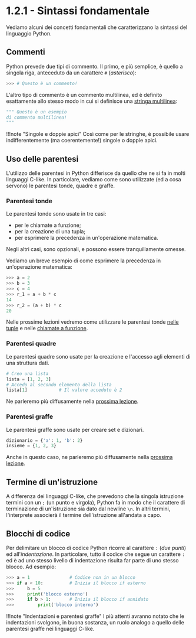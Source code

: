 # 1.2.1 - Sintassi fondamentale

Vediamo alcuni dei concetti fondamentali che caratterizzano la sintassi del linguaggio Python.

## Commenti

Python prevede due tipi di commento. Il primo, e più semplice, è quello a singola riga, anteceduto da un carattere `#` (*asterisco*):

```py
>>> # Questo è un commento!
```

L'altro tipo di commento è un commento multilinea, ed è definito esattamente allo stesso modo in cui si definisce una [stringa multilinea](../01_intro/03_strings.md):

```py
""" Questo è un esempio
di commento multilinea!
"""
```

!!!note "Singole e doppie apici"
	Così come per le stringhe, è possibile usare indifferentemente (ma coerentemente!) singole o doppie apici.

## Uso delle parentesi

L'utilizzo delle parentesi in Python differisce da quello che ne si fa in molti linguaggi C-like. In particolare, vediamo come sono utilizzate (ed a cosa servono) le parentesi tonde, quadre e graffe.

### Parentesi tonde

Le parentesi tonde sono usate in tre casi:

* per le chiamate a funzione;
* per la creazione di una tupla;
* per esprimere la precedenza in un'operazione matematica.

Negli altri casi, sono opzionali, e possono essere tranquillamente omesse.

Vediamo un breve esempio di come esprimere la precedenza in un'operazione matematica:

```py
>>> a = 2
>>> b = 3
>>> c = 4
>>> r_1 = a + b * c
14
>>> r_2 = (a + b) * c
20
```

Nelle prossime lezioni vedremo come utilizzare le parentesi tonde [nelle tuple](02_structured.md) e nelle [chiamate a funzione](03_functions.md).

### Parentesi quadre

Le parentesi quadre sono usate per la creazione e l'accesso agli elementi di una struttura dati.

```py
# Creo una lista
lista = [1, 2, 3]
# Accedo al secondo elemento della lista
lista[1]			# Il valore acceduto è 2
```

Ne parleremo più diffusamente nella [prossima lezione](02_structured.md).

### Parentesi graffe

Le parentesi graffe sono usate per creare set e dizionari.

```py
dizionario = {'a': 1, 'b': 2}
insieme = {1, 2, 3}
```

Anche in questo caso, ne parleremo più diffusamente nella [prossima lezione](02_structured.md).

## Termine di un'istruzione

A differenza dei linguaggi C-like, che prevedono che la singola istruzione termini con un `;` (un punto e virgola), Python fa in modo che il carattere di terminazione di un'istruzione sia dato dal newline `\n`. In altri termini, l'interprete associerà il termine dell'istruzione all'andata a capo.

## Blocchi di codice

Per delimitare un blocco di codice Python ricorre al carattere `:` (*due punti*) ed all'*indentazione*. In particolare, tutto il codice che segue un carattere `:` ed è ad uno stesso livello di indentazione risulta far parte di uno stesso blocco. Ad esempio:

```py
>>> a = 1				# Codice non in un blocco
>>> if a < 10:			# Inizia il blocco if esterno
>>> 	b = 5
>>> 	print('blocco esterno')
>>> 	if b > 1:		# Inizia il blocco if annidato
>>> 		print('blocco interno')
```

!!!note "Indentazioni e parentesi graffe"
	I più attenti avranno notato che le indentazioni svolgono, in buona sostanza, un ruolo analogo a quello delle parentesi graffe nei linguaggi C-like.

